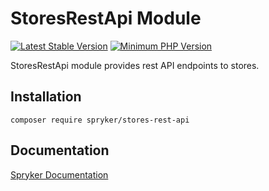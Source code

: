 # StoresRestApi Module
[![Latest Stable Version](https://poser.pugx.org/spryker/stores-rest-api/v/stable.svg)](https://packagist.org/packages/spryker/stores-rest-api)
[![Minimum PHP Version](https://img.shields.io/badge/php-%3E%3D%208.2-8892BF.svg)](https://php.net/)

StoresRestApi module provides rest API endpoints to stores.

## Installation

```
composer require spryker/stores-rest-api
```

## Documentation

[Spryker Documentation](https://docs.spryker.com)

